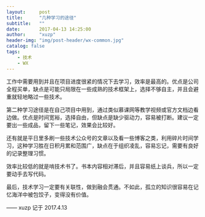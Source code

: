 ```yaml
---
layout:     post
title:      "几种学习的途径"
subtitle:   ""
date:       2017-04-13 14:25:00
author:     "xuzp"
header-img: "img/post-header/wx-common.jpg"
catalog: false
tags:
    - 技术
    - WX
---
```


工作中需要用到并且在项目进度很紧的情况下去学习，效率是最高的。优点是公司全程买单，缺点是可能只局限在一些成熟的技术框架上，选择不够自主，并且会避重就轻地略过一些技术。

第二种学习途径是在自己项目中用到，通过类似慕课网等教学视频或官方文档边看边做。优点是时间宽裕，选择自由，但缺点是缺少驱动力，容易被打断。建议一定要出一些成品，留下一些笔记，效果会比较好。

还有就是平日里多刷一些技术公众号的文章以及看一些博客之类，利用碎片时间学习，这种学习胜在日积月累和范围广，缺点在于组织凌乱，容易忘记，需要有良好的记录整理习惯。

效率比较低的就是啃技术书了。书本内容相对滞后，并且容易纸上谈兵，所以一定要动手去写代码。

最后，技术学习一定要有关联性，做到融会贯通。不如此，孤立的知识很容易在记忆海洋中被包饺子，变得没有价值。

—— xuzp 记于 2017.4.13
